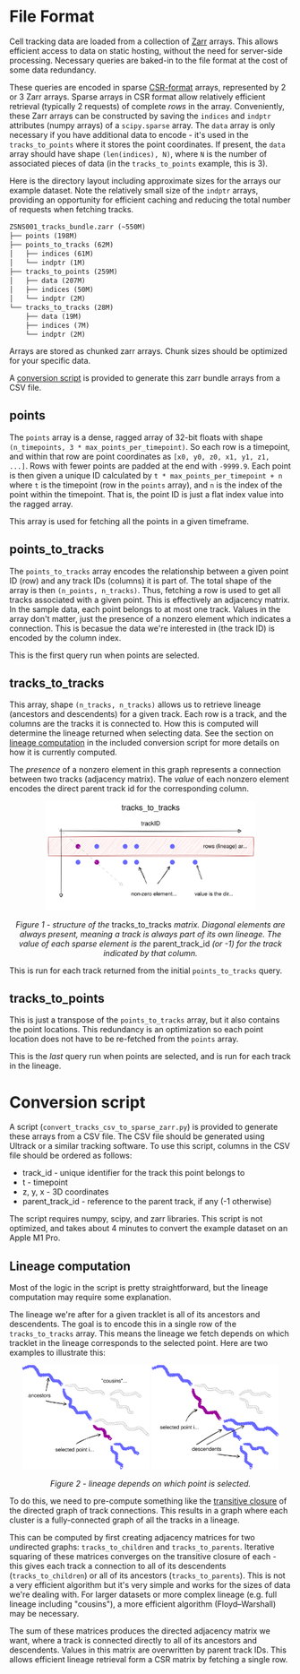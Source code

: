# File Format

Cell tracking data are loaded from a collection of [Zarr](https://zarr.dev) arrays. This allows
efficient access to data on static hosting, without the need for server-side processing. Necessary
queries are baked-in to the file format at the cost of some data redundancy.

These queries are encoded in sparse
[CSR-format](https://en.wikipedia.org/wiki/Sparse_matrix#Compressed_sparse_row_(CSR,_CRS_or_Yale_format))
arrays, represented by 2 or 3 Zarr arrays. Sparse arrays in CSR format allow relatively efficient
retrieval (typically 2 requests) of complete *rows* in the array. Conveniently, these Zarr arrays
can be constructed by saving the `indices` and `indptr` attributes (numpy arrays) of a
`scipy.sparse` array. The `data` array is only necessary if you have additional data to encode -
it's used in the `tracks_to_points` where it stores the point coordinates. If present, the `data`
array should have shape `(len(indices), N)`, where `N` is the number of associated pieces of data
(in the `tracks_to_points` example, this is 3).

Here is the directory layout including approximate sizes for the arrays our example dataset. Note
the relatively small size of the `indptr` arrays, providing an opportunity for efficient caching and
reducing the total number of requests when fetching tracks.

```
ZSNS001_tracks_bundle.zarr (~550M)
├── points (198M)
├── points_to_tracks (62M)
│   ├── indices (61M)
│   └── indptr (1M)
├── tracks_to_points (259M)
│   ├── data (207M)
│   ├── indices (50M)
│   └── indptr (2M)
└── tracks_to_tracks (28M)
    ├── data (19M)
    ├── indices (7M)
    └── indptr (2M)
```

Arrays are stored as chunked zarr arrays. Chunk sizes should be optimized for your specific data.

A [conversion script](#conversion-script) is provided to generate this zarr bundle arrays from a CSV
file.


## points

The `points` array is a dense, ragged array of 32-bit floats with shape `(n_timepoints,
3 * max_points_per_timepoint)`. So each row is a timepoint, and within that row are point coordinates as
`[x0, y0, z0, x1, y1, z1, ...]`. Rows with fewer points are padded at the end with `-9999.9`. Each
point is then given a unique ID calculated by `t * max_points_per_timepoint + n` where `t` is the
timepoint (row in the `points` array), and `n` is the index of the point within the timepoint. That
is, the point ID is just a flat index value into the ragged array.

This array is used for fetching all the points in a given timeframe.

## points_to_tracks

The `points_to_tracks` array encodes the relationship between a given point ID (row) and any track
IDs (columns) it is part of. The total shape of the array is then `(n_points, n_tracks)`. Thus,
fetching a row is used to get all tracks associated with a given point. This is effectively an
adjacency matrix. In the sample data, each point belongs to at most one track. Values in the array
don't matter, just the presence of a nonzero element which indicates a connection. This is becasue
the data we're interested in (the track ID) is encoded by the column index.

This is the first query run when points are selected.

## tracks_to_tracks

This array, shape `(n_tracks, n_tracks)` allows us to retrieve lineage (ancestors and descendents)
for a given track. Each row is a track, and the columns are the tracks it is connected to. How
this is computed will determine the lineage returned when selecting data. See the section on [lineage
computation](#lineage-computation) in the included conversion script for more details on how it is
currently computed.

The *presence* of a nonzero element in this graph represents a connection between two tracks
(adjacency matrix). The *value* of each nonzero element encodes the direct parent track id for the
corresponding column.

<p align="center">
  <img src="images/tracks-to-tracks.svg" width="75%">
  <p align="center">
    <em>Figure 1 - structure of the</em> tracks_to_tracks <em>matrix. Diagonal elements are always
    present, meaning a track is always part of its own lineage. The value of each sparse element is
    the</em> parent_track_id <em>(or -1) for the track indicated by that column.</em>
  </p>
</p>

This is run for each track returned from the initial `points_to_tracks` query.

## tracks_to_points

This is just a transpose of the `points_to_tracks` array, but it also contains the point locations.
This redundancy is an optimization so each point location does not have to be re-fetched from the
`points` array.

This is the *last* query run when points are selected, and is run for each track in the lineage.

# Conversion script
A script (`convert_tracks_csv_to_sparse_zarr.py`) is provided to generate these arrays from a CSV
file. The CSV file should be generated using Ultrack or a similar tracking software. To use this
script, columns in the CSV file should be ordered as follows:
- track_id - unique identifier for the track this point belongs to
- t - timepoint
- z, y, x - 3D coordinates
- parent_track_id - reference to the parent track, if any (-1 otherwise)

The script requires numpy, scipy, and zarr libraries. This script is not optimized, and takes about
4 minutes to convert the example dataset on an Apple M1 Pro.

## Lineage computation
Most of the logic in the script is pretty straightforward, but the lineage computation may require
some explanation.

The lineage we're after for a given tracklet is all of its ancestors and descendents. The goal is to
encode this in a single row of the `tracks_to_tracks` array. This means the lineage we fetch depends
on which tracklet in the lineage corresponds to the selected point. Here are two examples to
illustrate this:

<p align="center">
  <img src="images/tracklets-selected-0.svg" width="45%">
  <img src="images/tracklets-selected-1.svg" width="45%">
  <p align="center">
    <em>Figure 2 - lineage depends on which point is selected.</em>
  </p>
</p>

To do this, we need to pre-compute something like the [transitive
closure](https://en.wikipedia.org/wiki/Transitive_closure) of the directed graph of track
connections. This results in a graph where each cluster is a fully-connected graph of all the tracks
in a lineage.

This can be computed by first creating adjacency matrices for two *un*directed graphs:
`tracks_to_children` and `tracks_to_parents`. Iterative squaring of these matrices converges on the
transitive closure of each - this gives each track a connection to all of its descendents
(`tracks_to_children`) or all of its ancestors (`tracks_to_parents`). This is not a very efficient
algorithm but it's very simple and works for the sizes of data we're dealing with. For larger
datasets or more complex lineage (e.g. full lineage including "cousins"), a more efficient algorithm
(Floyd–Warshall) may be necessary.

The sum of these matrices produces the directed adjacency matrix we want, where a track is connected
directly to all of its ancestors and descendents. Values in this matrix are overwritten by parent
track IDs. This allows efficient lineage retrieval form a CSR matrix by fetching a single row.
